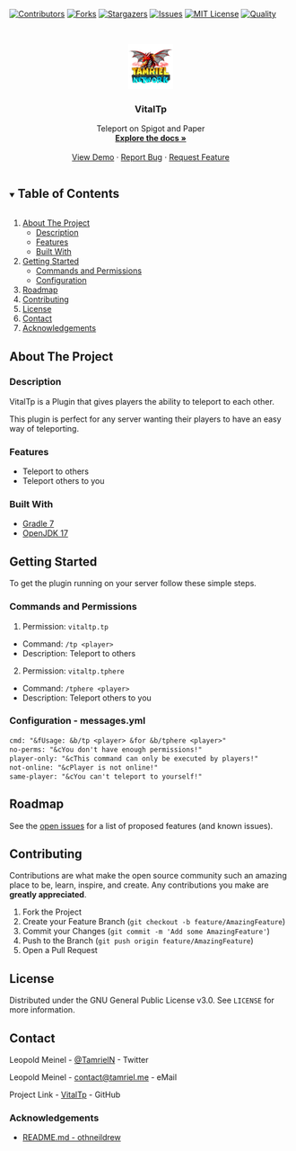 <!-- PROJECT SHIELDS -->
[![Contributors][contributors-shield]][contributors-url]
[![Forks][forks-shield]][forks-url]
[![Stargazers][stars-shield]][stars-url]
[![Issues][issues-shield]][issues-url]
[![MIT License][license-shield]][license-url]
[![Quality][quality-shield]][quality-url]

<!-- PROJECT LOGO -->
<!--suppress ALL -->
<br />
<p align="center">
  <a href="https://github.com/LeoMeinel/VitalTp">
    <img src="images/logo.png" alt="Logo" width="80" height="80">
  </a>

<h3 align="center">VitalTp</h3>

  <p align="center">
    Teleport on Spigot and Paper
    <br />
    <a href="https://github.com/LeoMeinel/VitalTp"><strong>Explore the docs »</strong></a>
    <br />
    <br />
    <a href="https://github.com/LeoMeinel/VitalTp">View Demo</a>
    ·
    <a href="https://github.com/LeoMeinel/VitalTp/issues">Report Bug</a>
    ·
    <a href="https://github.com/LeoMeinel/VitalTp/issues">Request Feature</a>
  </p>

<!-- TABLE OF CONTENTS -->
<details open="open">
  <summary><h2 style="display: inline-block">Table of Contents</h2></summary>
  <ol>
    <li>
      <a href="#about-the-project">About The Project</a>
      <ul>
        <li><a href="#description">Description</a></li>
        <li><a href="#features">Features</a></li>
        <li><a href="#built-with">Built With</a></li>
      </ul>
    </li>
    <li>
      <a href="#getting-started">Getting Started</a>
      <ul>
        <li><a href="#commands-and-permissions">Commands and Permissions</a></li>
        <li><a href="#configuration - messages.yml">Configuration</a></li>
      </ul>
    </li>
    <li><a href="#roadmap">Roadmap</a></li>
    <li><a href="#contributing">Contributing</a></li>
    <li><a href="#license">License</a></li>
    <li><a href="#contact">Contact</a></li>
    <li><a href="#acknowledgements">Acknowledgements</a></li>
  </ol>
</details>

<!-- ABOUT THE PROJECT -->

## About The Project

### Description

VitalTp is a Plugin that gives players the ability to teleport to each other.

This plugin is perfect for any server wanting their players to have an easy way of teleporting.

### Features

* Teleport to others
* Teleport others to you

### Built With

* [Gradle 7](https://docs.gradle.org/7.4/release-notes.html)
* [OpenJDK 17](https://openjdk.java.net/projects/jdk/17/)

<!-- GETTING STARTED -->

## Getting Started

To get the plugin running on your server follow these simple steps.

### Commands and Permissions

1. Permission: `vitaltp.tp`

* Command: `/tp <player>`
* Description: Teleport to others

2. Permission: `vitaltp.tphere`

* Command: `/tphere <player>`
* Description: Teleport others to you

### Configuration - messages.yml

```
cmd: "&fUsage: &b/tp <player> &for &b/tphere <player>"
no-perms: "&cYou don't have enough permissions!"
player-only: "&cThis command can only be executed by players!"
not-online: "&cPlayer is not online!"
same-player: "&cYou can't teleport to yourself!"
```

<!-- ROADMAP -->

## Roadmap

See the [open issues](https://github.com/LeoMeinel/VitalTp/issues) for a list of proposed features (and known
issues).

<!-- CONTRIBUTING -->

## Contributing

Contributions are what make the open source community such an amazing place to be, learn, inspire, and create. Any
contributions you make are **greatly appreciated**.

1. Fork the Project
2. Create your Feature Branch (`git checkout -b feature/AmazingFeature`)
3. Commit your Changes (`git commit -m 'Add some AmazingFeature'`)
4. Push to the Branch (`git push origin feature/AmazingFeature`)
5. Open a Pull Request

<!-- LICENSE -->

## License

Distributed under the GNU General Public License v3.0. See `LICENSE` for more information.

<!-- CONTACT -->

## Contact

Leopold Meinel - [@TamrielN](https://twitter.com/TamrielN) - Twitter

Leopold Meinel - [contact@tamriel.me](mailto:contact@tamriel.me) - eMail

Project Link - [VitalTp](https://github.com/LeoMeinel/VitalTp) - GitHub

<!-- ACKNOWLEDGEMENTS -->

### Acknowledgements

* [README.md - othneildrew](https://github.com/othneildrew/Best-README-Template)

<!-- MARKDOWN LINKS & IMAGES -->

[contributors-shield]: https://img.shields.io/github/contributors-anon/LeoMeinel/VitalTp?style=for-the-badge

[contributors-url]: https://github.com/LeoMeinel/VitalTp/graphs/contributors

[forks-shield]: https://img.shields.io/github/forks/LeoMeinel/VitalTp?label=Forks&style=for-the-badge

[forks-url]: https://github.com/LeoMeinel/VitalTp/network/members

[stars-shield]: https://img.shields.io/github/stars/LeoMeinel/VitalTp?style=for-the-badge

[stars-url]: https://github.com/LeoMeinel/VitalTp/stargazers

[issues-shield]: https://img.shields.io/github/issues/LeoMeinel/VitalTp?style=for-the-badge

[issues-url]: https://github.com/LeoMeinel/VitalTp/issues

[license-shield]: https://img.shields.io/github/license/LeoMeinel/VitalTp?style=for-the-badge

[license-url]: https://github.com/LeoMeinel/VitalTp/blob/main/LICENSE

[quality-shield]: https://img.shields.io/codefactor/grade/github/LeoMeinel/VitalTp?style=for-the-badge

[quality-url]: https://www.codefactor.io/repository/github/LeoMeinel/VitalTp
